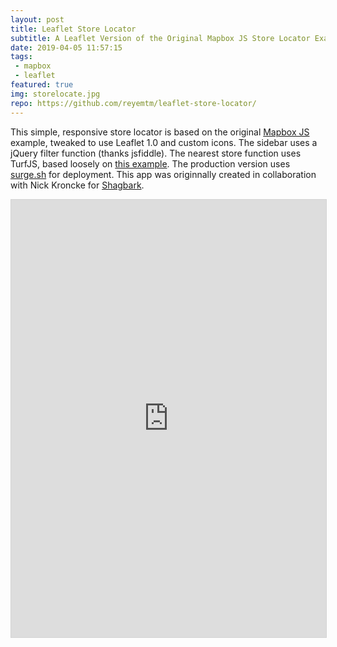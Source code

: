```yaml
---
layout: post
title: Leaflet Store Locator
subtitle: A Leaflet Version of the Original Mapbox JS Store Locator Example
date: 2019-04-05 11:57:15
tags:
 - mapbox
 - leaflet
featured: true
img: storelocate.jpg
repo: https://github.com/reyemtm/leaflet-store-locator/
---
```


This simple, responsive store locator is based on the original [Mapbox JS](https://www.mapbox.com/help/building-a-store-locator/) example, tweaked to use Leaflet 1.0 and custom icons. The sidebar uses a jQuery filter function (thanks jsfiddle). The nearest store function uses TurfJS, based loosely on [this example](https://www.mapbox.com/blog/coffee-with-turf/). The production version uses [surge.sh](https://surge.sh) for deployment. This app was originnally created in collaboration with Nick Kroncke for [Shagbark](https://shagbarkmill.com/).

<iframe src="https://reyemtm.github.io/leaflet-store-locator/demo.html" allowfullscreen="true" mozallowfullscreen="true" webkitallowfullscreen="true" width="100%" height="700" frameborder="0" style="border: solid thin lightgray;"></iframe>
